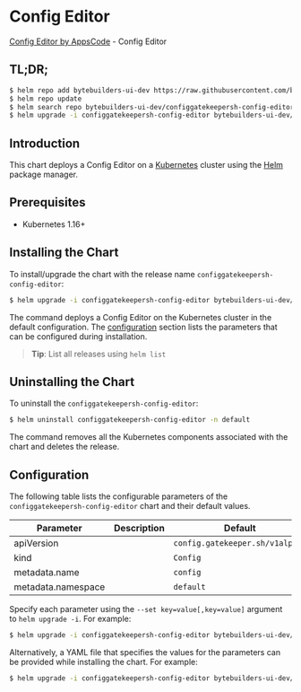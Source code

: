 # Config Editor

[Config Editor by AppsCode](https://byte.builders) - Config Editor

## TL;DR;

```bash
$ helm repo add bytebuilders-ui-dev https://raw.githubusercontent.com/bytebuilders/ui-wizards/
$ helm repo update
$ helm search repo bytebuilders-ui-dev/configgatekeepersh-config-editor --version=v0.4.17
$ helm upgrade -i configgatekeepersh-config-editor bytebuilders-ui-dev/configgatekeepersh-config-editor -n default --create-namespace --version=v0.4.17
```

## Introduction

This chart deploys a Config Editor on a [Kubernetes](http://kubernetes.io) cluster using the [Helm](https://helm.sh) package manager.

## Prerequisites

- Kubernetes 1.16+

## Installing the Chart

To install/upgrade the chart with the release name `configgatekeepersh-config-editor`:

```bash
$ helm upgrade -i configgatekeepersh-config-editor bytebuilders-ui-dev/configgatekeepersh-config-editor -n default --create-namespace --version=v0.4.17
```

The command deploys a Config Editor on the Kubernetes cluster in the default configuration. The [configuration](#configuration) section lists the parameters that can be configured during installation.

> **Tip**: List all releases using `helm list`

## Uninstalling the Chart

To uninstall the `configgatekeepersh-config-editor`:

```bash
$ helm uninstall configgatekeepersh-config-editor -n default
```

The command removes all the Kubernetes components associated with the chart and deletes the release.

## Configuration

The following table lists the configurable parameters of the `configgatekeepersh-config-editor` chart and their default values.

|     Parameter      | Description |                  Default                   |
|--------------------|-------------|--------------------------------------------|
| apiVersion         |             | <code>config.gatekeeper.sh/v1alpha1</code> |
| kind               |             | <code>Config</code>                        |
| metadata.name      |             | <code>config</code>                        |
| metadata.namespace |             | <code>default</code>                       |


Specify each parameter using the `--set key=value[,key=value]` argument to `helm upgrade -i`. For example:

```bash
$ helm upgrade -i configgatekeepersh-config-editor bytebuilders-ui-dev/configgatekeepersh-config-editor -n default --create-namespace --version=v0.4.17 --set apiVersion=config.gatekeeper.sh/v1alpha1
```

Alternatively, a YAML file that specifies the values for the parameters can be provided while
installing the chart. For example:

```bash
$ helm upgrade -i configgatekeepersh-config-editor bytebuilders-ui-dev/configgatekeepersh-config-editor -n default --create-namespace --version=v0.4.17 --values values.yaml
```
